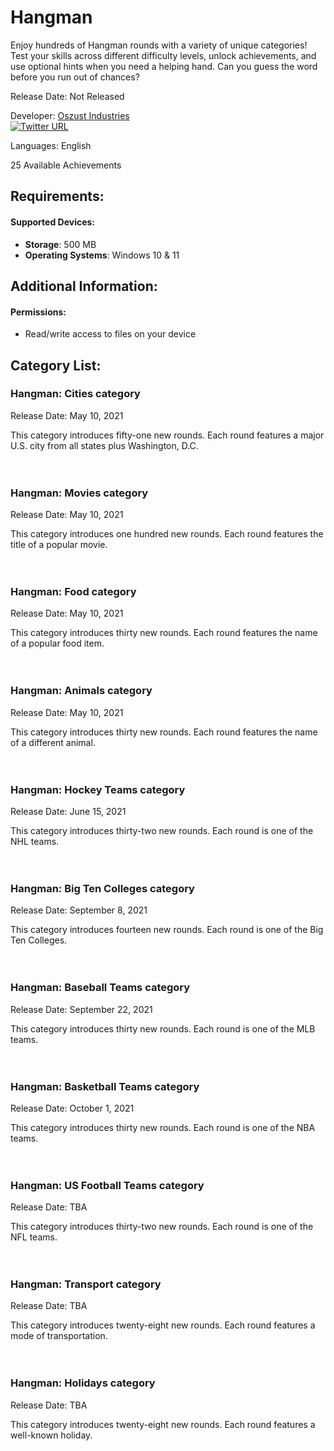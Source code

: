 # Hangman

Enjoy hundreds of Hangman rounds with a variety of unique categories! Test your skills across different difficulty levels, unlock achievements, and use optional hints when you need a helping hand. Can you guess the word before you run out of chances?

Release Date: Not Released

Developer: [Oszust Industries](https://github.com/Oszust-Industries)
<br /> [![Twitter URL](https://img.shields.io/twitter/url/https/twitter.com/bukotsunikki.svg?style=social&label=Follow%20%40OszustOS)](https://twitter.com/OszustOS)

Languages: English

25 Available Achievements

## Requirements:

#### Supported Devices:

* **Storage**: 500 MB
* **Operating Systems**: Windows 10 & 11

## Additional Information:

#### Permissions: 
* Read/write access to files on your device

## Category List:

### Hangman: Cities category

Release Date: May 10, 2021

This category introduces fifty-one new rounds. Each round features a major U.S. city from all states plus Washington, D.C.
<br />
<br />
<br />
### Hangman: Movies category

Release Date: May 10, 2021

This category introduces one hundred new rounds. Each round features the title of a popular movie.
<br />
<br />
<br />
### Hangman: Food category

Release Date: May 10, 2021

This category introduces thirty new rounds. Each round features the name of a popular food item.
<br />
<br />
<br />
### Hangman: Animals category

Release Date: May 10, 2021

This category introduces thirty new rounds. Each round features the name of a different animal.
<br />
<br />
<br />
### Hangman: Hockey Teams category

Release Date: June 15, 2021

This category introduces thirty-two new rounds. Each round is one of the NHL teams.
<br />
<br />
<br />
### Hangman: Big Ten Colleges category

Release Date: September 8, 2021

This category introduces fourteen new rounds. Each round is one of the Big Ten Colleges.
<br />
<br />
<br />
### Hangman: Baseball Teams category

Release Date: September 22, 2021

This category introduces thirty new rounds. Each round is one of the MLB teams.
<br />
<br />
<br />
### Hangman: Basketball Teams category

Release Date: October 1, 2021

This category introduces thirty new rounds. Each round is one of the NBA teams.
<br />
<br />
<br />
### Hangman: US Football Teams category
Release Date: TBA

This category introduces thirty-two new rounds. Each round is one of the NFL teams.
<br />
<br />
<br />
### Hangman: Transport category
Release Date: TBA

This category introduces twenty-eight new rounds. Each round features a mode of transportation.
<br />
<br />
<br />
### Hangman: Holidays category
Release Date: TBA

This category introduces twenty-eight new rounds. Each round features a well-known holiday.
